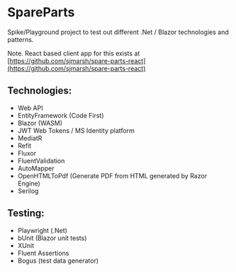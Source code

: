 # SpareParts

Spike/Playground project to test out different .Net / Blazor technologies and patterns.

Note. React based client app for this exists at [https://github.com/sjmarsh/spare-parts-react](https://github.com/sjmarsh/spare-parts-react)

## Technologies:
- Web API
- EntityFramework (Code First)
- Blazor (WASM)
- JWT Web Tokens / MS Identity platform
- MediatR
- Refit
- Fluxor
- FluentValidation
- AutoMapper
- OpenHTMLToPdf (Generate PDF from HTML generated by Razor Engine)
- Serilog

## Testing:
- Playwright (.Net)
- bUnit (Blazor unit tests)
- XUnit
- Fluent Assertions
- Bogus (test data generator)

